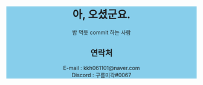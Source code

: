 <div align=center style ="background-color:skyblue">
<h1>아, 오셨군요.</h1>
<span>밥 먹듯 commit 하는 사람</span>
<h2>
연락처
</h2>
E-mail : kkh061101@naver.com<br>
Discord : 구름미각#0067<br>
</div>

